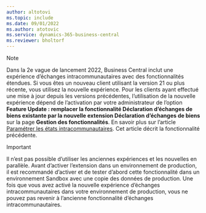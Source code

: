```yaml
---
author: altotovi
ms.topic: include
ms.date: 09/01/2022
ms.author: atotovic
ms.service: dynamics-365-business-central
ms.reviewer: bholtorf
---
```

> [!NOTE]
> Dans la 2e vague de lancement 2022, Business Central inclut une expérience d’échanges intracommunautaires avec des fonctionnalités étendues. Si vous êtes un nouveau client utilisant la version 21 ou plus récente, vous utilisez la nouvelle expérience. Pour les clients ayant effectué une mise à jour depuis les versions précédentes, l’utilisation de la nouvelle expérience dépend de l’activation par votre administrateur de l’option **Feature Update : remplacer la fonctionnalité Déclaration d’échanges de biens existante par la nouvelle extension Déclaration d’échanges de biens** sur la page **Gestion des fonctionnalités**. En savoir plus sur l’article [Paramétrer les états intracommunautaires](../finance-how-setup-report-intrastat.md). Cet article décrit la fonctionnalité précédente.

> [!IMPORTANT]
> Il n’est pas possible d’utiliser les anciennes expériences et les nouvelles en parallèle. Avant d’activer l’extension dans un environnement de production, il est recommandé d’activer et de tester d’abord cette fonctionnalité dans un environnement Sandbox avec une copie des données de production. Une fois que vous avez activé la nouvelle expérience d’échanges intracommunautaires dans votre environnement de production, vous ne pouvez pas revenir à l’ancienne fonctionnalité d’échanges intracommunautaires.
